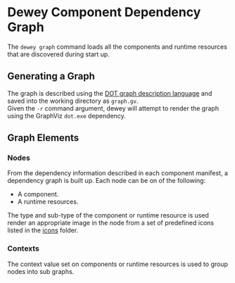 Dewey Component Dependency Graph
===
The `dewey graph` command loads all the components and runtime resources that are discovered during start up.
## Generating a Graph
The graph is described using the [DOT graph description language](https://en.m.wikipedia.org/wiki/DOT_%28graph_description_language%29) and saved into the working directory as `graph.gv`.  
Given the `-r` command argument, dewey will attempt to render the graph using the GraphViz `dot.exe` dependency.
## Graph Elements
### Nodes
From the dependency information described in each component manifest, a dependency graph is built up.
Each node can be on of the following:
- A component.
- A runtime resources.

The type and sub-type of the component or runtime resource is used render an appropriate image in the node from a set of predefined icons listed in the [icons](icons) folder.

### Contexts
The context value set on components or runtime resources is used to group nodes into sub graphs.
